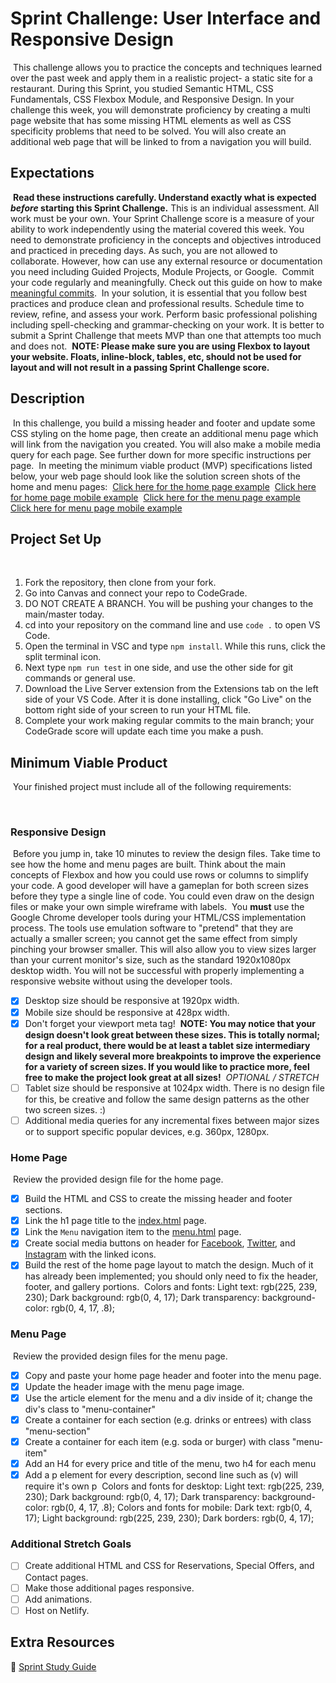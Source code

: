 # Sprint Challenge: User Interface and Responsive Design
​
This challenge allows you to practice the concepts and techniques learned over the past week and apply them in a realistic project- a static site for a restaurant. During this Sprint, you studied Semantic HTML, CSS Fundamentals, CSS Flexbox Module, and Responsive Design. In your challenge this week, you will demonstrate proficiency by creating a multi page website that has some missing HTML elements as well as CSS specificity problems that need to be solved. You will also create an additional web page that will be linked to from a navigation you will build.
​
​
## Expectations
​
**Read these instructions carefully. Understand exactly what is expected _before_ starting this Sprint Challenge.**
​
This is an individual assessment. All work must be your own. Your Sprint Challenge score is a measure of your ability to work independently using the material covered this week. You need to demonstrate proficiency in the concepts and objectives introduced and practiced in preceding days. As such, you are not allowed to collaborate. However, how can use any external resource or documentation you need including Guided Projects, Module Projects, or Google.
​
Commit your code regularly and meaningfully. Check out this guide on how to make [meaningful commits](https://cbea.ms/git-commit/).
​
In your solution, it is essential that you follow best practices and produce clean and professional results. Schedule time to review, refine, and assess your work. Perform basic professional polishing including spell-checking and grammar-checking on your work. It is better to submit a Sprint Challenge that meets MVP than one that attempts too much and does not.
​
**NOTE: Please make sure you are using Flexbox to layout your website. Floats, inline-block, tables, etc, should not be used for layout and will not result in a passing Sprint Challenge score.**
​
​
## Description
​
In this challenge, you build a missing header and footer and update some CSS styling on the home page, then create an additional menu page which will link from the navigation you created. You will also make a mobile media query for each page. See further down for more specific instructions per page.
​
In meeting the minimum viable product (MVP) specifications listed below, your web page should look like the solution screen shots of the home and menu pages:
​
[Click here for the home page example](https://i.ibb.co/SRcbcdH/home-desktop.png)
​
[Click here for home page mobile example](https://i.ibb.co/svmmXzn/home-mobile.png)
​
[Click here for the menu page example](https://i.ibb.co/NxLyLCH/menu-desktop.png)
​
[Click here for menu page mobile example](https://i.ibb.co/Wsc2vpz/menu-mobile.png)
​
​
## Project Set Up
​
1. Fork the repository, then clone from your fork.
2. Go into Canvas and connect your repo to CodeGrade.
4. DO NOT CREATE A BRANCH. You will be pushing your changes to the main/master today.
5. cd into your repository on the command line and use `code .` to open VS Code.
6. Open the terminal in VSC and type `npm install`. While this runs, click the split terminal icon.
7. Next type `npm run test` in one side, and use the other side for git commands or general use.
8. Download the Live Server extension from the Extensions tab on the left side of your VS Code. After it is done installing, click "Go Live" on the bottom right side of your screen to run your HTML file.
9. Complete your work making regular commits to the main branch; your CodeGrade score will update each time you make a push.
​
​
## Minimum Viable Product
​
Your finished project must include all of the following requirements:
 
​
### Responsive Design 
​
Before you jump in, take 10 minutes to review the design files. Take time to see how the home and menu pages are built. Think about the main concepts of Flexbox and how you could use rows or columns to simplify your code. A good developer will have a gameplan for both screen sizes before they type a single line of code. You could even draw on the design files or make your own simple wireframe with labels.
​
You **must** use the Google Chrome developer tools during your HTML/CSS implementation process. The tools use emulation software to "pretend" that they are actually a smaller screen; you cannot get the same effect from simply pinching your browser smaller. This will also allow you to view sizes larger than your current monitor's size, such as the standard 1920x1080px desktop width. You will not be successful with properly implementing a responsive website without using the developer tools.
​
* [x] Desktop size should be responsive at 1920px width.
* [x] Mobile size should be responsive at 428px width.
* [x] Don't forget your viewport meta tag!
​
**NOTE: You may notice that your design doesn't look great between these sizes. This is totally normal; for a real product, there would be at least a tablet size intermediary design and likely several more breakpoints to improve the experience for a variety of screen sizes. If you would like to practice more, feel free to make the project look great at all sizes!**
​
*OPTIONAL / STRETCH*
* [ ] Tablet size should be responsive at 1024px width. There is no design file for this, be creative and follow the same design patterns as the other two screen sizes. :)
* [ ] Additional media queries for any incremental fixes between major sizes or to support specific popular devices, e.g. 360px, 1280px.
​
​
### Home Page
​
Review the provided design file for the home page.
​
* [x] Build the HTML and CSS to create the missing header and footer sections.
* [x] Link the h1 page title to the [index.html](index.html) page.
* [x] Link the `Menu` navigation item to the [menu.html](menu.html) page.
* [x] Create social media buttons on header for [Facebook](https://fontawesome.com/search?q=facebook&s=solid%2Cbrands), [Twitter](https://fontawesome.com/search?q=twitter&s=solid%2Cbrands), and [Instagram](https://fontawesome.com/search?q=instagram&s=solid%2Cbrands) with the linked icons.
* [x] Build the rest of the home page layout to match the design. Much of it has already been implemented; you should only need to fix the header, footer, and gallery portions.
​
Colors and fonts:
Light text: rgb(225, 239, 230);
Dark background: rgb(0, 4, 17);
Dark transparency: background-color: rgb(0, 4, 17, .8);
​
​
### Menu Page
​
Review the provided design files for the menu page.
​
* [x] Copy and paste your home page header and footer into the menu page.
* [x] Update the header image with the menu page image.
* [x] Use the article element for the menu and a div inside of it; change the div's class to "menu-container"
* [x] Create a container for each section (e.g. drinks or entrees) with class "menu-section"
* [x] Create a container for each item (e.g. soda or burger) with class "menu-item"
* [x] Add an H4 for every price and title of the menu, two h4 for each menu
* [x] Add a p element for every description, second line such as (v) will require it's own p
​
Colors and fonts for desktop:
Light text: rgb(225, 239, 230);
Dark background: rgb(0, 4, 17);
Dark transparency: background-color: rgb(0, 4, 17, .8);
​
Colors and fonts for mobile: 
Dark text: rgb(0, 4, 17);
Light background: rgb(225, 239, 230);
Dark borders: rgb(0, 4, 17);
​
​
### Additional Stretch Goals
* [ ] Create additional HTML and CSS for Reservations, Special Offers, and Contact pages.
* [ ] Make those additional pages responsive.
* [ ] Add animations.
* [ ] Host on Netlify.
​
​
## Extra Resources 
🦄 [Sprint Study Guide](https://bloomtech.notion.site/bloomtech/Unit-1-Sprint-3-Study-Guide-8769748b8c284f7095f6542fe24192a7)
